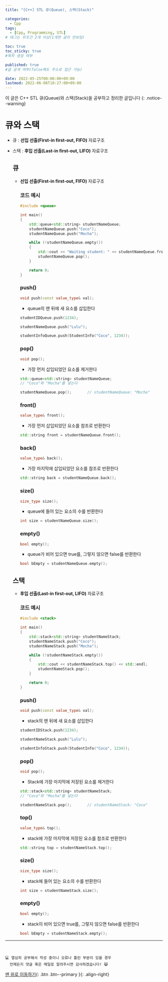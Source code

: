 ```yaml
---
title: "[C++] STL 큐(Queue), 스택(Stack)" 

categories:
  - Cpp
tags:
  - [Cpp, Programming, STL]
# 태그는 무조건 2개 이상(1개면 글이 안보임)

toc: true
toc_sticky: true
#목차 생성 여부

published: true
#글 공개 여부(false해도 주소로 접근 가능)

date: 2022-05-25T00:00:00+09:00
lastmod: 2022-06-06T10:27:00+09:00
---
```


<!-- description : 25자에서 160자 사이 -->
이 글은 C++ STL 큐(Queue)와 스택(Stack)을 공부하고 정리한 글입니다
{: .notice--warning}

# 큐와 스택
- 큐 : **선입 선출(First-in first-out, FIFO)** 자료구조
- 스택 : **후입 선출(Last-in first-out, LIFO)** 자료구조

  ## 큐
  - **선입 선출(First-in first-out, FIFO)** 자료구조

    ### 코드 예시
  
    ```cpp
    #include <queue>
  
    int main()
    {
        std::queue<std::string> studentNameQueue;
        studentNameQueue.push("Coco");
        studentNameQueue.push("Mocha");
  
        while (!studentNameQueue.empty())
        {
            std::cout << "Waiting student: " << studentNameQueue.front() << std::endl;
            studentNameQueue.pop();
        }
  
        return 0;
    }
    ```
  
    ### push()
  
    ```cpp
    void push(const value_type& val);
    ```
  
    - queue의 맨 뒤에 새 요소를 삽입한다
  
    ```cpp
    studentIDQueue.push(1234);
  
    studentNameQueue.push("Lulu");
  
    studentInfoQueue.push(StudentInfo("Coco", 1234));
    ```
  
    ### pop()
  
    ```cpp
    void pop();
    ```
  
    - 가장 먼저 삽입되었던 요소를 제거한다
  
    ```cpp
    std::queue<std::string> studentNameQueue;
    // "Coco"와 "Mocha"를 넣는다
  
    studentNameQueue.pop();       // studentNameQueue: "Mocha"
    ```
    
    ### front()
  
    ```cpp
    value_type& front();
    ```
  
    - 가장 먼저 삽입되었던 요소를 참조로 반환한다
  
    ```cpp
    std::string front = studentNameQueue.front();
    ```
  
    ### back()
  
    ```cpp
    value_type& back();
    ```
  
    - 가장 마지막에 삽입되었던 요소를 참조로 반환한다
  
    ```cpp
    std::string back = studentNameQueue.back();
    ```
  
    ### size()
  
    ```cpp
    size_type size();
    ```
  
    - queue에 들어 있는 요소의 수를 반환한다
  
    ```cpp
    int size = studentNameQueue.size();
    ```
  
    ### empty()
  
    ```cpp
    bool empty();
    ```
  
    - queue가 비어 있으면 true를, 그렇지 않으면 false를 반환한다
  
    ```cpp
    bool bEmpty = studentNameQueue.empty();
    ```

  ## 스택
  - **후입 선출(Last-in first-out, LIFO)** 자료구조

    ### 코드 예시
  
    ```cpp
    #include <stack>
  
    int main()
    {
        std::stack<std::string> studentNameStack;
        studentNameStack.push("Coco");
        studentNameStack.push("Mocha");
  
        while (!studentNameStack.empty())
        {
            std::cout << studentNameStack.top() << std::endl;
            studentNameStack.pop();
        }
  
        return 0;
    }
    ```
  
    ### push()
  
    ```cpp
    void push(const value_type& val);
    ```
  
    - stack의 맨 뒤에 새 요소를 삽입한다
  
    ```cpp
    studentIDStack.push(1234);
  
    studentNameStack.push("Lulu");
  
    studentInfoStack.push(StudentInfo("Coco", 1234));
    ```
  
    ### pop()
  
    ```cpp
    void pop();
    ```
  
    - Stack에 가장 마지막에 저장된 요소를 제거한다
  
    ```cpp
    std::stack<std::string> studentNameStack;
    // "Coco"와 "Mocha"를 넣는다
  
    studentNameStack.pop();       // studentNameStack: "Coco"
    ```
    
    ### top()
  
    ```cpp
    value_type& top();
    ```
  
    - stack에 가장 마지막에 저장된 요소를 참조로 반환한다
  
    ```cpp
    std::string top = studentNameStack.top();
    ```
  
    ### size()
  
    ```cpp
    size_type size();
    ```
  
    - stack에 들어 있는 요소의 수를 반환한다
  
    ```cpp
    int size = studentNameStack.size();
    ```
  
    ### empty()
  
    ```cpp
    bool empty();
    ```
  
    - stack이 비어 있으면 true를, 그렇지 않으면 false를 반환한다
  
    ```cpp
    bool bEmpty = studentNameStack.empty();
    ```

***
<br>

    💻 열심히 공부해서 작성 중이니 오류나 틀린 부분이 있을 경우 
      언제든지 댓글 혹은 메일로 알려주시면 감사하겠습니다! 😸

[맨 위로 이동하기](#){: .btn .btn--primary }{: .align-right}